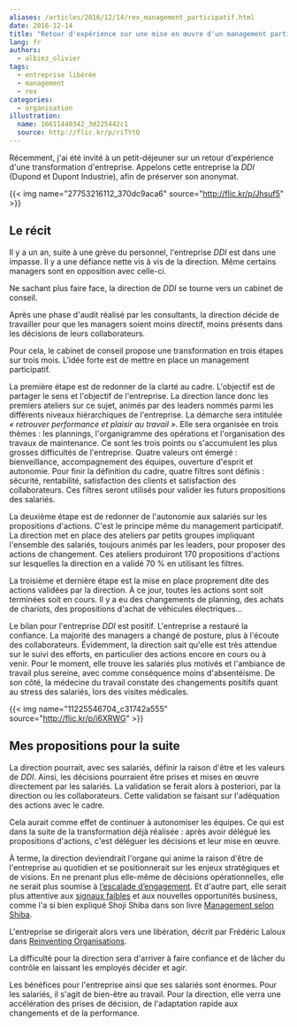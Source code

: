 ```yaml
---
aliases: /articles/2016/12/14/rex_management_participatif.html
date: 2016-12-14
title: "Retour d'expérience sur une mise en œuvre d'un management participatif"
lang: fr
authors:
  - albiez_olivier
tags:
  - entreprise libérée
  - management
  - rex
categories:
  - organisation
illustration:
  name: 16611440342_3d225442c1
  source: http://flic.kr/p/riTYtQ
---
```

Récemment, j'ai été invité à un petit-déjeuner sur un retour d'expérience d'une transformation d'entreprise.
Appelons cette entreprise la _DDI_ (Dupond et Dupont Industrie), afin de préserver son anonymat.



{{< img name="27753216112_370dc9aca6" source="http://flic.kr/p/Jhsuf5" >}}

## Le récit

Il y a un an, suite à une grève du personnel, l'entreprise _DDI_ est dans une impasse.
Il y a une défiance nette vis à vis de la direction. Même certains managers sont en opposition avec celle-ci.

Ne sachant plus faire face, la direction de _DDI_ se tourne vers un cabinet de conseil.

Après une phase d'audit réalisé par les consultants, la direction décide de travailler pour que les managers soient moins directif, moins présents dans les décisions de leurs collaborateurs.

Pour cela, le cabinet de conseil propose une transformation en trois étapes sur trois mois. L'idée forte est de mettre en place un management participatif.

La première étape est de redonner de la clarté au cadre. L'objectif est de partager le sens et l'objectif de l'entreprise.
La direction lance donc les premiers ateliers sur ce sujet, animés par des leaders nommés parmi les différents niveaux hiérarchiques de l'entreprise.
La démarche sera intitulée _«&nbsp;retrouver performance et plaisir au travail&nbsp;»_.
Elle sera organisée en trois thèmes : les plannings, l'organigramme des opérations  et l'organisation des travaux de maintenance. Ce sont les trois points ou s'accumulent les plus grosses difficultés de l'entreprise.
Quatre valeurs ont émergé : bienveillance, accompagnement des équipes, ouverture d'esprit et autonomie.
Pour finir la définition du cadre, quatre filtres sont définis : sécurité, rentabilité, satisfaction des clients et satisfaction des collaborateurs.
Ces filtres seront utilisés pour valider les futurs propositions des salariés.

La deuxième étape est de redonner de l'autonomie aux salariés sur les propositions d'actions.
C'est le principe même du management participatif.
La direction met en place des ateliers par petits groupes impliquant l'ensemble des salariés, toujours animés par les leaders, pour proposer des actions de changement.
Ces ateliers produiront 170 propositions d'actions sur lesquelles la direction en a validé 70 % en utilisant les filtres.

La troisième et dernière étape est la mise en place proprement dite des actions validées par la direction.
À ce jour, toutes les actions sont soit terminées soit en cours.
Il y a eu des changements de planning, des achats de chariots, des propositions d'achat de véhicules électriques...

Le bilan pour l'entreprise _DDI_ est positif.
L'entreprise a restauré la confiance. La majorité des managers a changé de posture, plus à l'écoute des collaborateurs.
Évidemment, la direction sait qu'elle est très attendue sur le suivi des efforts, en particulier des actions encore en cours ou à venir.
Pour le moment, elle trouve les salariés plus motivés et l'ambiance de travail plus sereine, avec comme conséquence moins d'absentéisme.
De son côté, la médecine du travail constate des changements positifs quant au stress des salariés, lors des visites médicales.


{{< img name="11225546704_c31742a555" source="http://flic.kr/p/i6XRWG" >}}

## Mes propositions pour la suite

La direction pourrait, avec ses salariés, définir la raison d'être et les valeurs de _DDI_.
Ainsi, les décisions pourraient être prises et mises en œuvre directement par les salariés.
La validation se ferait alors à posteriori, par la direction ou les collaborateurs.
Cette validation se faisant sur l'adéquation des actions avec le cadre.

Cela aurait comme effet de continuer à autonomiser les équipes. Ce qui est dans la suite de la transformation déjà réalisée&nbsp;:
après avoir délégué les propositions d'actions, c'est déléguer les décisions et leur mise en œuvre.

À terme, la direction deviendrait l'organe qui anime la raison d'être de l'entreprise au quotidien et se positionnerait sur les enjeux stratégiques et de visions. En ne prenant plus elle-même de décisions opérationnelles, elle ne serait plus soumise à [l’escalade d’engagement].
Et d'autre part, elle serait plus attentive aux [signaux faibles] et aux nouvelles opportunités business, comme l'a si bien expliqué Shoji Shiba dans son livre [Management selon Shiba].

L'entreprise se dirigerait alors vers une libération, décrit par Frédéric Laloux dans [Reinventing Organisations].

La difficulté pour la direction sera d'arriver à faire confiance et de lâcher du contrôle en laissant les employés décider et agir.

Les bénéfices pour l'entreprise ainsi que ses salariés sont énormes. Pour les salariés, il s'agit de bien-être au travail.
Pour la direction, elle verra une accélération des prises de décision, de l'adaptation rapide aux changements et de la performance.


[Reinventing Organisations]: /books/reinventing_organisations-laloux_frederic
[l’escalade d’engagement]: https://en.wikipedia.org/wiki/Escalation_of_commitment
[signaux faibles]: https://fr.wikipedia.org/wiki/Signaux_faibles
[Management selon Shiba]: /books/management_selon_shiba-shiba_shoji
